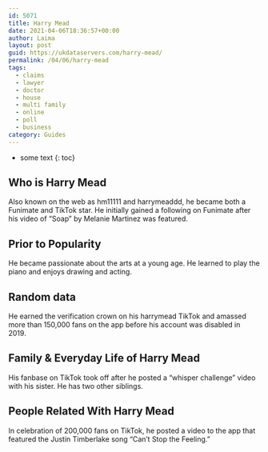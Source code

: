 ```yaml
---
id: 5071
title: Harry Mead
date: 2021-04-06T18:36:57+00:00
author: Laima
layout: post
guid: https://ukdataservers.com/harry-mead/
permalink: /04/06/harry-mead
tags:
  - claims
  - lawyer
  - doctor
  - house
  - multi family
  - online
  - poll
  - business
category: Guides
---
```


* some text
{: toc}


## Who is Harry Mead
                  
                  
                  
Also known on the web as hm11111 and harrymeaddd, he became both a Funimate and TikTok star. He initially gained a following on Funimate after his video of &#8220;Soap&#8221; by Melanie Martinez was featured. 
                  
              
            
              
            
                
                
                
## Prior to Popularity
                  
                  
                  
He became passionate about the arts at a young age. He learned to play the piano and enjoys drawing and acting. 
                  
              
            
              
            
                
                
                
## Random data
                  
                  
                  
He earned the verification crown on his harrymead TikTok and amassed more than 150,000 fans on the app before his account was disabled in 2019. 
                  
              
            
              
            
                
                
                
## Family & Everyday Life of Harry Mead
                  
                  
                  
His fanbase on TikTok took off after he posted a &#8220;whisper challenge&#8221; video with his sister. He has two other siblings.
                  
              
            
              
            
                
                
                
## People Related With Harry Mead
                  
                  
                  
In celebration of 200,000 fans on TikTok, he posted a video to the app that featured the Justin Timberlake song &#8220;Can&#8217;t Stop the Feeling.&#8221; 
                  
              
            
              
            
                
              
            
              
              
            
            
              
            
          
          
          